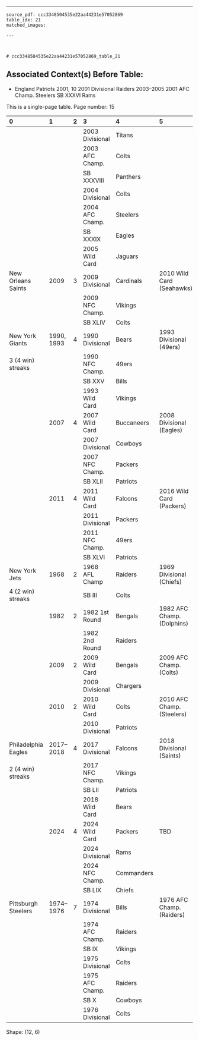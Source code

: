 ---
    source_pdf: ccc3348504535e22aa44231e57052869
    table_idx: 21
    matched_images:
    
    ---

    

    # ccc3348504535e22aa44231e57052869_table_21
## Associated Context(s) Before Table:
- England Patriots 2001, 10 2001 Divisional Raiders 2003–2005 2001 AFC Champ. Steelers SB XXXVI Rams

This is a single-page table. Page number: 15

| 0                   | 1          | 2   | 3               | 4          | 5                          |
|:--------------------|:-----------|:----|:----------------|:-----------|:---------------------------|
|                     |            |     | 2003 Divisional | Titans     |                            |
|                     |            |     | 2003 AFC Champ. | Colts      |                            |
|                     |            |     | SB XXXVIII      | Panthers   |                            |
|                     |            |     | 2004 Divisional | Colts      |                            |
|                     |            |     | 2004 AFC Champ. | Steelers   |                            |
|                     |            |     | SB XXXIX        | Eagles     |                            |
|                     |            |     | 2005 Wild Card  | Jaguars    |                            |
| New Orleans Saints  | 2009       | 3   | 2009 Divisional | Cardinals  | 2010 Wild Card (Seahawks)  |
|                     |            |     | 2009 NFC Champ. | Vikings    |                            |
|                     |            |     | SB XLIV         | Colts      |                            |
| New York Giants     | 1990, 1993 | 4   | 1990 Divisional | Bears      | 1993 Divisional (49ers)    |
| 3 (4 win) streaks   |            |     | 1990 NFC Champ. | 49ers      |                            |
|                     |            |     | SB XXV          | Bills      |                            |
|                     |            |     | 1993 Wild Card  | Vikings    |                            |
|                     | 2007       | 4   | 2007 Wild Card  | Buccaneers | 2008 Divisional (Eagles)   |
|                     |            |     | 2007 Divisional | Cowboys    |                            |
|                     |            |     | 2007 NFC Champ. | Packers    |                            |
|                     |            |     | SB XLII         | Patriots   |                            |
|                     | 2011       | 4   | 2011 Wild Card  | Falcons    | 2016 Wild Card (Packers)   |
|                     |            |     | 2011 Divisional | Packers    |                            |
|                     |            |     | 2011 NFC Champ. | 49ers      |                            |
|                     |            |     | SB XLVI         | Patriots   |                            |
| New York Jets       | 1968       | 2   | 1968 AFL Champ  | Raiders    | 1969 Divisional (Chiefs)   |
| 4 (2 win) streaks   |            |     | SB III          | Colts      |                            |
|                     | 1982       | 2   | 1982 1st Round  | Bengals    | 1982 AFC Champ. (Dolphins) |
|                     |            |     | 1982 2nd Round  | Raiders    |                            |
|                     | 2009       | 2   | 2009 Wild Card  | Bengals    | 2009 AFC Champ. (Colts)    |
|                     |            |     | 2009 Divisional | Chargers   |                            |
|                     | 2010       | 2   | 2010 Wild Card  | Colts      | 2010 AFC Champ. (Steelers) |
|                     |            |     | 2010 Divisional | Patriots   |                            |
| Philadelphia Eagles | 2017–2018  | 4   | 2017 Divisional | Falcons    | 2018 Divisional (Saints)   |
| 2 (4 win) streaks   |            |     | 2017 NFC Champ. | Vikings    |                            |
|                     |            |     | SB LII          | Patriots   |                            |
|                     |            |     | 2018 Wild Card  | Bears      |                            |
|                     | 2024       | 4   | 2024 Wild Card  | Packers    | TBD                        |
|                     |            |     | 2024 Divisional | Rams       |                            |
|                     |            |     | 2024 NFC Champ. | Commanders |                            |
|                     |            |     | SB LIX          | Chiefs     |                            |
| Pittsburgh Steelers | 1974–1976  | 7   | 1974 Divisional | Bills      | 1976 AFC Champ. (Raiders)  |
|                     |            |     | 1974 AFC Champ. | Raiders    |                            |
|                     |            |     | SB IX           | Vikings    |                            |
|                     |            |     | 1975 Divisional | Colts      |                            |
|                     |            |     | 1975 AFC Champ. | Raiders    |                            |
|                     |            |     | SB X            | Cowboys    |                            |
|                     |            |     | 1976 Divisional | Colts      |                            |

Shape: (12, 6)

    
